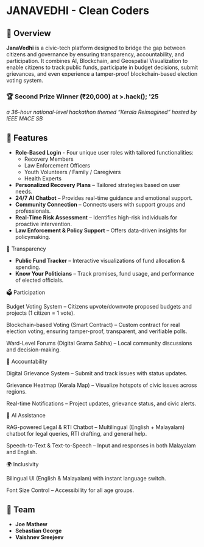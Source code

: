 # JANAVEDHI - Clean Coders

## 📌 Overview  
**JanaVedhi** is a civic-tech platform designed to bridge the gap between citizens and governance by ensuring transparency, accountability, and participation. It combines AI, Blockchain, and Geospatial Visualization to enable citizens to track public funds, participate in budget decisions, submit grievances, and even experience a tamper-proof blockchain-based election voting system.

### 🏆 **Second Prize Winner (₹20,000) at >.hack(); '25**  
*a 36-hour national-level hackathon themed “Kerala Reimagined” hosted by IEEE MACE SB*

## 🚀 Features  
- **Role-Based Login** - Four unique user roles with tailored functionalities:
    * Recovery Members
    * Law Enforcement Officers
    * Youth Volunteers / Family / Caregivers
    * Health Experts
- **Personalized Recovery Plans** – Tailored strategies based on user needs.  
- **24/7 AI Chatbot** – Provides real-time guidance and emotional support.  
- **Community Connection** – Connects users with support groups and professionals.  
- **Real-Time Risk Assessment** – Identifies high-risk individuals for proactive intervention.  
- **Law Enforcement & Policy Support** – Offers data-driven insights for policymaking.
  
🔎 Transparency
- **Public Fund Tracker** – Interactive visualizations of fund allocation & spending.
- **Know Your Politicians** – Track promises, fund usage, and performance of elected officials.

🗳️ Participation

Budget Voting System – Citizens upvote/downvote proposed budgets and projects (1 citizen = 1 vote).

Blockchain-based Voting (Smart Contract) – Custom contract for real election voting, ensuring tamper-proof, transparent, and verifiable polls.

Ward-Level Forums (Digital Grama Sabha) – Local community discussions and decision-making.

📢 Accountability

Digital Grievance System – Submit and track issues with status updates.

Grievance Heatmap (Kerala Map) – Visualize hotspots of civic issues across regions.

Real-time Notifications – Project updates, grievance status, and civic alerts.

🤖 AI Assistance

RAG-powered Legal & RTI Chatbot – Multilingual (English + Malayalam) chatbot for legal queries, RTI drafting, and general help.

Speech-to-Text & Text-to-Speech – Input and responses in both Malayalam and English.

🌍 Inclusivity

Bilingual UI (English & Malayalam) with instant language switch.

Font Size Control – Accessibility for all age groups.
## 📌 Team  
- **Joe Mathew**  
- **Sebastian George**  
- **Vaishnev Sreejeev**  
